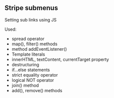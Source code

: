 ## Stripe submenus

Setting sub links using JS

Used:

-   spread operator
-   map(), filter() methods
-   method addEventListener()
-   Template literals
-   innerHTML, textContent, currentTarget property
-   destructuring
-   if...else statements
-   strict equality operator
-   logical NOT operator
-   join() method
-   add(), remove() methods
